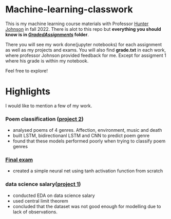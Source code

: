 # Machine-learning-classwork
This is my machine learning course materials with Professor [Hunter Johnson](https://www.linkedin.com/in/hunter-johnson-5114488/) in fall 2022.
There is alot to this repo but **everything you should know is in [_GradedAssignments_](GradedAssignments) folder**. 

There you will see my work done(jupyter notebooks) for each assignment as well as my projects and exams. You will also find **grade.txt** in each work, where professor Johnson provided feedback for me. Except for assigment 1 where his grade is within my notebook.

Feel free to explore!

# Highlights
I would like to mention a few of my work.
### Poem classification ([project 2](GradedAssignments/Project2))
* analysed poems of 4 genres. Affection, environment, music and death
* built LSTM, bidirectionanl LSTM and CNN to predict poem genre
* found that these models performed poorly when trying to classify poem genres
### [Final exam](GradedAssignments/FinalExam) 
* created a simple neural net using tanh activation function from scratch
### data science salary([project 1](GradedAssignments/Proj1)) 
* conducted EDA on data science salary
* used central limit theorem
* concluded that the dataset was not good enough for modelling due to lack of observations.
